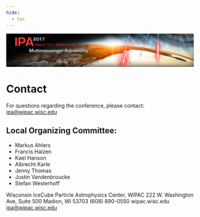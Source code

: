 ```yaml
---
hide:
  - toc
---
```


![IPA 2017](IPA_web_banner.png)

# Contact


For questions regarding the conference, please contact: ipa@wipac.wisc.edu

## Local Organizing Committee: 
- Markus Ahlers
- Francis Halzen
- Kael Hanson
- Albrecht Karle
- Jenny Thomas
- Justin Vandenbroucke
- Stefan Westerhoff

Wisconsin IceCube Particle Astrophysics Center, WIPAC
222 W. Washington Ave, Suite 500
Madion, WI 53703
(608) 890-0550
wipac.wisc.edu
ipa@wipac.wisc.edu
 